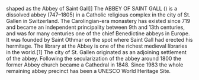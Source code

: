 shaped as the Abbey of Saint Gall]] The ABBEY OF SAINT GALL () is a dissolved abbey (747–1805) in a Catholic religious complex in the city of St. Gallen in Switzerland. The Carolingian-era monastery has existed since 719 and became an independent principality between 9th and 13th centuries, and was for many centuries one of the chief Benedictine abbeys in Europe. It was founded by Saint Othmar on the spot where Saint Gall had erected his hermitage. The library at the Abbey is one of the richest medieval libraries in the world.[1] The city of St. Gallen originated as an adjoining settlement of the abbey. Following the secularization of the abbey around 1800 the former Abbey church became a Cathedral in 1848. Since 1983 the whole remaining abbey precinct has been a UNESCO World Heritage Site.

